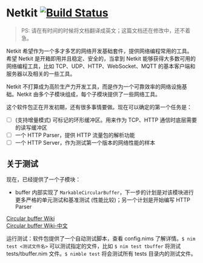 Netkit [![Build Status](https://travis-ci.org/tulayang/netkit.svg?branch=master)](https://travis-ci.org/tulayang/netkit)
==========

> PS: 请在有时间的时候将文档翻译成英文；这篇文档还在修改中，还不着急。

Netkit 希望作为一个多才多艺的网络开发基础套件，提供网络编程常用的工具。希望 Netkit 是开箱即用并且稳定、安全的，当拿到 Netkit 能够获得大多数可用的网络编程工具，比如 TCP、UDP、HTTP、WebSocket、MQTT 的基本客户端和服务器以及相关的一些工具。

Netkit 不打算成为高阶生产力开发工具，而是作为一个可靠效率的网络设施基础。Netkit 由多个子模块组成，每个子模块提供了一些网络工具。

这个软件包正在开发初期，还有很多事情要做。现在可以确定的第一个任务是：

- [ ] (支持增量模式) 可标记的环形缓冲区。用来作为 TCP、HTTP 通信时底层需要的读写缓冲区
- [ ] 一个 HTTP Parser，提供 HTTP 流量包的解析功能
- [ ] 一个 HTTP Server，作为测试第一个版本的网络性能的样本

关于测试
---------

现在，已经提供了一个子模块：

- buffer 内部实现了 ``MarkableCircularBuffer``，下一步的计划是对该模块进行更多严格的单元测试和基准测试 (性能比较)；另一个计划是开始编写 HTTP Parser

[Circular buffer Wiki](https://en.wikipedia.org/wiki/Circular_buffer)  
[Circular buffer Wiki-中文](https://zh.wikipedia.org/wiki/%E7%92%B0%E5%BD%A2%E7%B7%A9%E8%A1%9D%E5%8D%80)

运行测试：软件包提供了一个自动测试脚本，查看 config.nims 了解详情。``$ nim test <测试文件名>`` 可以测试指定的文件，比如 ``$ nim test tbuffer`` 将测试 tests/tbuffer.nim 文件。``$ nimble test`` 将会测试所有 tests 目录内的测试文件。